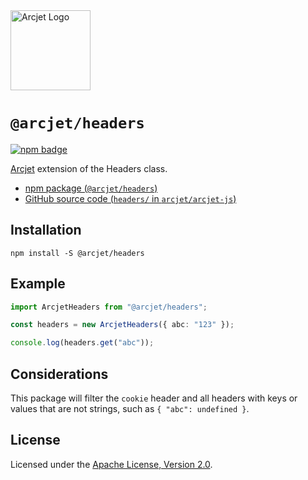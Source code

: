 <a href="https://arcjet.com" target="_arcjet-home">
  <picture>
    <source media="(prefers-color-scheme: dark)" srcset="https://arcjet.com/logo/arcjet-dark-lockup-voyage-horizontal.svg">
    <img src="https://arcjet.com/logo/arcjet-light-lockup-voyage-horizontal.svg" alt="Arcjet Logo" height="128" width="auto">
  </picture>
</a>

# `@arcjet/headers`

<p>
  <a href="https://www.npmjs.com/package/@arcjet/headers">
    <picture>
      <source media="(prefers-color-scheme: dark)" srcset="https://img.shields.io/npm/v/%40arcjet%2Fheaders?style=flat-square&label=%E2%9C%A6Aj&labelColor=000000&color=5C5866">
      <img alt="npm badge" src="https://img.shields.io/npm/v/%40arcjet%2Fheaders?style=flat-square&label=%E2%9C%A6Aj&labelColor=ECE6F0&color=ECE6F0">
    </picture>
  </a>
</p>

[Arcjet][arcjet] extension of the Headers class.

- [npm package (`@arcjet/headers`)](https://www.npmjs.com/package/@arcjet/headers)
- [GitHub source code (`headers/` in `arcjet/arcjet-js`)](https://github.com/arcjet/arcjet-js/tree/main/headers)

## Installation

```shell
npm install -S @arcjet/headers
```

## Example

```ts
import ArcjetHeaders from "@arcjet/headers";

const headers = new ArcjetHeaders({ abc: "123" });

console.log(headers.get("abc"));
```

## Considerations

This package will filter the `cookie` header and all headers with keys or values
that are not strings, such as `{ "abc": undefined }`.

## License

Licensed under the [Apache License, Version 2.0][apache-license].

[arcjet]: https://arcjet.com
[apache-license]: http://www.apache.org/licenses/LICENSE-2.0
